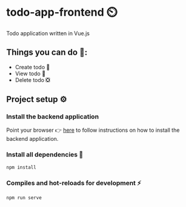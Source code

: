 # todo-app-frontend ⏲️
Todo application written in Vue.js

## Things you can do 🤠:
* Create todo 📎
* View todo 👀
* Delete todo ❎

## Project setup ⚙️

### Install the backend application
Point your browser 👉 [here](https://github.com/geraldsanga/todo-app-backend/) to follow instructions on how to install the backend application.

### Install all dependencies 🛒
```
npm install
```

### Compiles and hot-reloads for development ⚡
```
npm run serve
```
